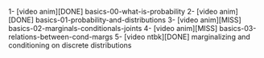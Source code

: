 1- [video anim][DONE] basics-00-what-is-probability
2- [video anim][DONE] basics-01-probability-and-distributions
3- [video anim][MISS] basics-02-marginals-conditionals-joints
4- [video anim][MISS] basics-03-relations-between-cond-margs
5- [video ntbk][DONE] marginalizing and conditioning on discrete distributions
